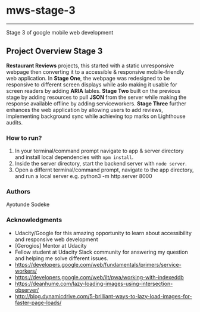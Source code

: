 # mws-stage-3
---
Stage 3 of google mobile web development

## Project Overview Stage 3

**Restaurant Reviews** projects, this started with a static unresponsive webpage then converting it to a accessible & responsive mobile-friendly web application.
In **Stage One**, the webpage was redesigned to be responsive to different screen displays while aslo making it usable for screen readers by adding **ARIA** lables. 
**Stage Two** built on the previous stage by adding resources to pull **JSON** from the server while making the response available offline by adding serviceworkers.
**Stage Three** further enhances the web application by allowing users to add reviews, implementing background sync while achieving top marks on Lighthouse audits.

### How to run?

1. In your terminal/command prompt navigate to app & server directory and install local dependencies with `npm install`.
3. Inside the server directory, start the backend server with `node server`.
4. Open a differnt terminal/command prompt, navigate to the app directory, and run a local server e.g. python3 -m http.server 8000

### Authors

Ayotunde Sodeke

### Acknowledgments

* Udacity/Google for this amazing opportunity to learn about accessibility and responsive web development
* [Gerogios] Mentor at Udacity
* Fellow student at Udacity Slack community for answering my question and helping me solve different issues. 
* https://developers.google.com/web/fundamentals/primers/service-workers/
* https://developers.google.com/web/ilt/pwa/working-with-indexeddb
* https://deanhume.com/lazy-loading-images-using-intersection-observer/
* http://blog.dynamicdrive.com/5-brilliant-ways-to-lazy-load-images-for-faster-page-loads/
